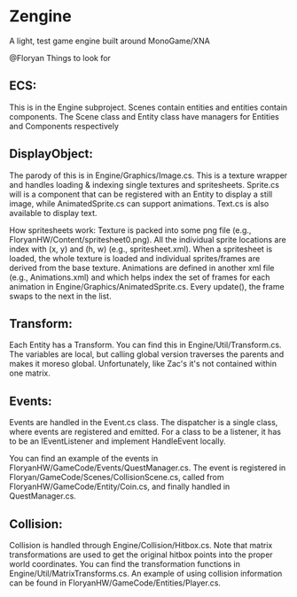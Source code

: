 # Zengine
A light, test game engine built around MonoGame/XNA

@Floryan Things to look for

## ECS:
This is in the Engine subproject. Scenes contain entities and entities contain components. The Scene class and Entity class have managers for Entities and Components respectively

## DisplayObject:
The parody of this is in Engine/Graphics/Image.cs. This is a texture wrapper and handles loading & indexing single textures and spritesheets. Sprite.cs will is a component that can be registered with an Entity to display a still image, while AnimatedSprite.cs can support animations. Text.cs is also available to display text.

How spritesheets work: Texture is packed into some png file (e.g., FloryanHW/Content/spritesheet0.png). All the individual sprite locations are index with (x, y) and (h, w) (e.g., spritesheet.xml). When a spritesheet is loaded, the whole texture is loaded and individual sprites/frames are derived from the base texture. Animations are defined in another xml file (e.g., Animations.xml) and which helps index the set of frames for each animation in Engine/Graphics/AnimatedSprite.cs. Every update(), the frame swaps to the next in the list.

## Transform:
Each Entity has a Transform. You can find this in Engine/Util/Transform.cs. The variables are local, but calling global version traverses the parents and makes it moreso global. Unfortunately, like Zac's it's not contained within one matrix.

## Events:
Events are handled in the Event.cs class. The dispatcher is a single class, where events are registered and emitted. For a class to be a listener, it has to be an IEventListener and implement HandleEvent locally.

You can find an example of the events in FloryanHW/GameCode/Events/QuestManager.cs. The event is registered in Floryan/GameCode/Scenes/CollisionScene.cs, called from FloryanHW/GameCode/Entity/Coin.cs, and finally handled in QuestManager.cs.

## Collision:
Collision is handled through Engine/Collision/Hitbox.cs. Note that matrix transformations are used to get the original hitbox points into the proper world coordinates. You can find the transformation functions in Engine/Util/MatrixTransforms.cs. An example of using collision information can be found in FloryanHW/GameCode/Entities/Player.cs.

